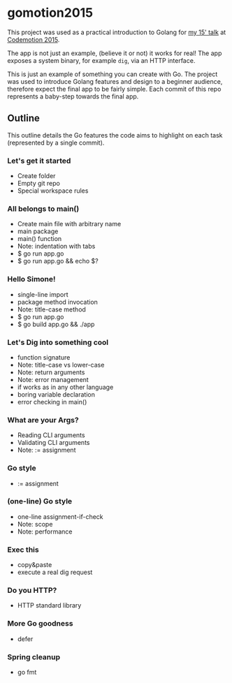 # gomotion2015

This project was used as a practical introduction to Golang for [my 15' talk](https://speakerdeck.com/weppos/practical-introduction-to-golang-codemotion-rome-2015) at [Codemotion 2015](http://rome2015.codemotionworld.com/).

The app is not just an example, (believe it or not) it works for real! The app exposes a system binary, for example `dig`, via an HTTP interface.

This is just an example of something you can create with Go. The project was used to introduce Golang features and design to a beginner audience, therefore expect the final app to be fairly simple. Each commit of this repo represents a baby-step towards the final app.

## Outline

This outline details the Go features the code aims to highlight on each task (represented by a single commit).

### Let's get it started

- Create folder
- Empty git repo
- Special workspace rules

### All belongs to main()

- Create main file with arbitrary name
- main package
- main() function
- Note: indentation with tabs
- $ go run app.go
- $ go run app.go && echo $?

### Hello Simone!

- single-line import
- package method invocation
- Note: title-case method
- $ go run app.go
- $ go build app.go && ./app

### Let's Dig into something cool

- function signature
- Note: title-case vs lower-case
- Note: return arguments
- Note: error management
- if works as in any other language
- boring variable declaration
- error checking in main()

### What are your Args?

- Reading CLI arguments
- Validating CLI arguments
- Note: := assignment

### Go style

- := assignment

### (one-line) Go style

- one-line assignment-if-check
- Note: scope
- Note: performance

### Exec this

- copy&paste
- execute a real dig request

### Do you HTTP?

- HTTP standard library

### More Go goodness

- defer

### Spring cleanup

- go fmt

